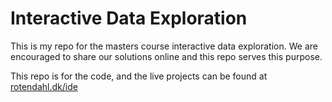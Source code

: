 # Interactive Data Exploration
This is my repo for the masters course interactive data exploration.
We are encouraged to share our solutions online and this repo serves this
purpose.

This repo is for the code, and the live projects can be found at [rotendahl.dk/ide](http://rotendahl.dk/ide)
